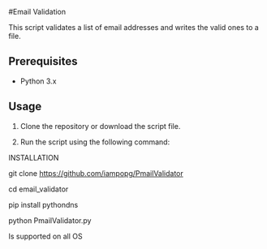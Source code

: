 #Email Validation

This script validates a list of email addresses and writes the valid ones to a file.

## Prerequisites

- Python 3.x

## Usage

1. Clone the repository or download the script file.

2. Run the script using the following command:



INSTALLATION

git clone https://github.com/iampopg/PmailValidator

cd email_validator

pip install pythondns

python PmailValidator.py


Is supported on all OS 

